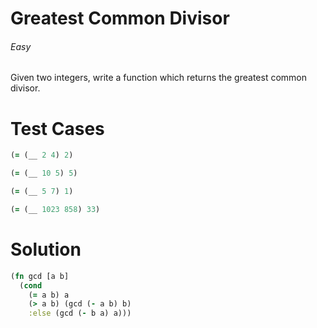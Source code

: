 # Greatest Common Divisor

###### Easy
###### 

Given two integers, write a function which returns the greatest common divisor.

# Test Cases
```clojure
(= (__ 2 4) 2)
```
```clojure
(= (__ 10 5) 5)
```
```clojure
(= (__ 5 7) 1)
```
```clojure
(= (__ 1023 858) 33)
```

# Solution
```clojure
(fn gcd [a b]
  (cond
    (= a b) a
    (> a b) (gcd (- a b) b)
    :else (gcd (- b a) a)))
```
